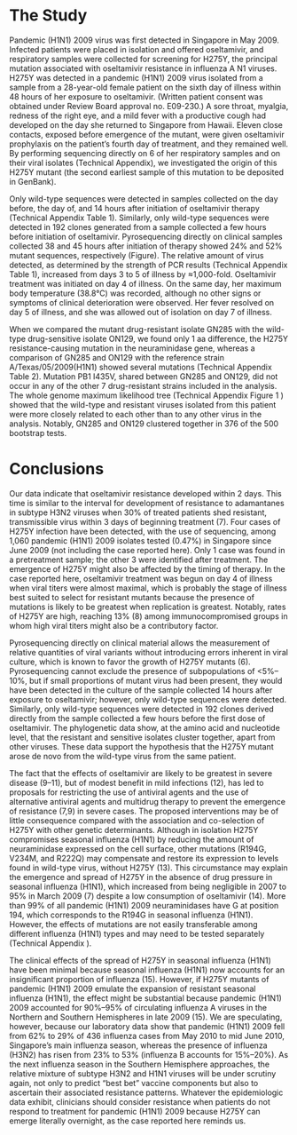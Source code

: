 # The Study

Pandemic (H1N1) 2009 virus was first detected in Singapore in May 2009. Infected patients were placed in isolation and offered oseltamivir, and respiratory samples were collected for screening for H275Y, the principal mutation associated with oseltamivir resistance in influenza A N1 viruses. H275Y was detected in a pandemic (H1N1) 2009 virus isolated from a sample from a 28-year-old female patient on the sixth day of illness within 48 hours of her exposure to oseltamivir. (Written patient consent was obtained under Review Board approval no. E09-230.) A sore throat, myalgia, redness of the right eye, and a mild fever with a productive cough had developed on the day she returned to Singapore from Hawaii. Eleven close contacts, exposed before emergence of the mutant, were given oseltamivir prophylaxis on the patient’s fourth day of treatment, and they remained well. By performing sequencing directly on 6 of her respiratory samples and on their viral isolates (Technical Appendix), we investigated the origin of this H275Y mutant (the second earliest sample of this mutation to be deposited in GenBank).

Only wild-type sequences were detected in samples collected on the day before, the day of, and 14 hours after initiation of oseltamivir therapy (Technical Appendix Table 1). Similarly, only wild-type sequences were detected in 192 clones generated from a sample collected a few hours before initiation of oseltamivir. Pyrosequencing directly on clinical samples collected 38 and 45 hours after initiation of therapy showed 24% and 52% mutant sequences, respectively (Figure). The relative amount of virus detected, as determined by the strength of PCR results (Technical Appendix Table 1), increased from days 3 to 5 of illness by ≈1,000-fold. Oseltamivir treatment was initiated on day 4 of illness. On the same day, her maximum body temperature (38.8°C) was recorded, although no other signs or symptoms of clinical deterioration were observed. Her fever resolved on day 5 of illness, and she was allowed out of isolation on day 7 of illness.

When we compared the mutant drug-resistant isolate GN285 with the wild-type drug-sensitive isolate ON129, we found only 1 aa difference, the H275Y resistance-causing mutation in the neuraminidase gene, whereas a comparison of GN285 and ON129 with the reference strain A/Texas/05/2009(H1N1) showed several mutations (Technical Appendix Table 2). Mutation PB1 I435V, shared between GN285 and ON129, did not occur in any of the other 7 drug-resistant strains included in the analysis. The whole genome maximum likelihood tree (Technical Appendix Figure 1 ) showed that the wild-type and resistant viruses isolated from this patient were more closely related to each other than to any other virus in the analysis. Notably, GN285 and ON129 clustered together in 376 of the 500 bootstrap tests.

# Conclusions

Our data indicate that oseltamivir resistance developed within 2 days. This time is similar to the interval for development of resistance to adamantanes in subtype H3N2 viruses when 30% of treated patients shed resistant, transmissible virus within 3 days of beginning treatment (7). Four cases of H275Y infection have been detected, with the use of sequencing, among 1,060 pandemic (H1N1) 2009 isolates tested (0.47%) in Singapore since June 2009 (not including the case reported here). Only 1 case was found in a pretreatment sample; the other 3 were identified after treatment. The emergence of H275Y might also be affected by the timing of therapy. In the case reported here, oseltamivir treatment was begun on day 4 of illness when viral titers were almost maximal, which is probably the stage of illness best suited to select for resistant mutants because the presence of mutations is likely to be greatest when replication is greatest. Notably, rates of H275Y are high, reaching 13% (8) among immunocompromised groups in whom high viral titers might also be a contributory factor.

Pyrosequencing directly on clinical material allows the measurement of relative quantities of viral variants without introducing errors inherent in viral culture, which is known to favor the growth of H275Y mutants (6). Pyrosequencing cannot exclude the presence of subpopulations of <5%–10%, but if small proportions of mutant virus had been present, they would have been detected in the culture of the sample collected 14 hours after exposure to oseltamivir; however, only wild-type sequences were detected. Similarly, only wild-type sequences were detected in 192 clones derived directly from the sample collected a few hours before the first dose of oseltamivir. The phylogenetic data show, at the amino acid and nucleotide level, that the resistant and sensitive isolates cluster together, apart from other viruses. These data support the hypothesis that the H275Y mutant arose de novo from the wild-type virus from the same patient.

The fact that the effects of oseltamivir are likely to be greatest in severe disease (9–11), but of modest benefit in mild infections (12), has led to proposals for restricting the use of antiviral agents and the use of alternative antiviral agents and multidrug therapy to prevent the emergence of resistance (7,9) in severe cases. The proposed interventions may be of little consequence compared with the association and co-selection of H275Y with other genetic determinants. Although in isolation H275Y compromises seasonal influenza (H1N1) by reducing the amount of neuraminidase expressed on the cell surface, other mutations (R194G, V234M, and R222Q) may compensate and restore its expression to levels found in wild-type virus, without H275Y (13). This circumstance may explain the emergence and spread of H275Y in the absence of drug pressure in seasonal influenza (H1N1), which increased from being negligible in 2007 to 95% in March 2009 (7) despite a low consumption of oseltamivir (14). More than 99% of all pandemic (H1N1) 2009 neuraminidases have G at position 194, which corresponds to the R194G in seasonal influenza (H1N1). However, the effects of mutations are not easily transferable among different influenza (H1N1) types and may need to be tested separately (Technical Appendix ).

The clinical effects of the spread of H275Y in seasonal influenza (H1N1) have been minimal because seasonal influenza (H1N1) now accounts for an insignificant proportion of influenza (15). However, if H275Y mutants of pandemic (H1N1) 2009 emulate the expansion of resistant seasonal influenza (H1N1), the effect might be substantial because pandemic (H1N1) 2009 accounted for 90%–95% of circulating influenza A viruses in the Northern and Southern Hemispheres in late 2009 (15). We are speculating, however, because our laboratory data show that pandemic (H1N1) 2009 fell from 62% to 29% of 436 influenza cases from May 2010 to mid June 2010, Singapore’s main influenza season, whereas the presence of influenza (H3N2) has risen from 23% to 53% (influenza B accounts for 15%–20%). As the next influenza season in the Southern Hemisphere approaches, the relative mixture of subtype H3N2 and H1N1 viruses will be under scrutiny again, not only to predict “best bet” vaccine components but also to ascertain their associated resistance patterns. Whatever the epidemiologic data exhibit, clinicians should consider resistance when patients do not respond to treatment for pandemic (H1N1) 2009 because H275Y can emerge literally overnight, as the case reported here reminds us.

